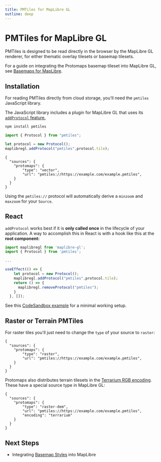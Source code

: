 ```yaml
---
title: PMTiles for MapLibre GL
outline: deep
---
```


# PMTiles for MapLibre GL

PMTiles is designed to be read directly in the browser by the MapLibre GL renderer, for either thematic overlay tilesets or basemap tilesets.

For a guide on integrating the Protomaps basemap tileset into MapLibre GL, see [Basemaps for MapLibre](/basemaps/maplibre).

## Installation

For reading PMTiles directly from cloud storage, you'll need the `pmtiles` JavaScript library.

The JavaScript library includes a plugin for MapLibre GL that uses its [`addProtocol` feature.](https://maplibre.org/maplibre-gl-js/docs/API/functions/addProtocol/)

```bash
npm install pmtiles
```

```js
import { Protocol } from "pmtiles";
```

```js
let protocol = new Protocol();
maplibregl.addProtocol("pmtiles",protocol.tile);
```

```json{5}
{
  "sources": {
    "protomaps": {
        "type": "vector",
        "url": "pmtiles://https://example.com/example.pmtiles",
    }
  }
}
```

Using the `pmtiles://` protocol will automatically derive a `minzoom` and `maxzoom` for your `Source`.

## React

`addProtocol` works best if it is **only called once** in the lifecycle of your application. A way to accomplish this in React is with a hook like this at the **root component:**

```js
import maplibregl from 'maplibre-gl';
import { Protocol } from 'pmtiles';

...

useEffect(() => {
    let protocol = new Protocol();
    maplibregl.addProtocol("pmtiles",protocol.tile);
    return () => {
      maplibregl.removeProtocol("pmtiles");
    }
  }, []);
```

See this [CodeSandbox example](https://codesandbox.io/s/black-dream-oycvf2?file=/src/App.js) for a minimal working setup.

## Raster or Terrain PMTiles

For raster tiles you'll just need to change the `type` of your source to `raster`:

```json{5}
{
  "sources": {
    "protomaps": {
        "type": "raster",
        "url": "pmtiles://https://example.com/example.pmtiles",
    }
  }
}
```

Protomaps also distributes terrain tilesets in the [Terrarium RGB encoding](https://github.com/tilezen/joerd/blob/master/docs/formats.md). These have a special source type in MapLibre GL:


```json{5}
{
  "sources": {
    "protomaps": {
        "type": "raster-dem",
        "url": "pmtiles://https://example.com/example.pmtiles",
        "encoding": "terrarium"
    }
  }
}
```

## Next Steps

* Integrating [Basemap Styles](/basemaps/maplibre) into MapLibre
